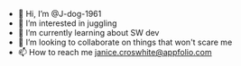 - 👋 Hi, I’m @J-dog-1961
- 👀 I’m interested in juggling
- 🌱 I’m currently learning about SW dev
- 💞️ I’m looking to collaborate on things that won't scare me
- 📫 How to reach me janice.croswhite@appfolio.com

<!---
J-dog-1961/J-dog-1961 is a ✨ special ✨ repository because its `README.md` (this file) appears on your GitHub profile.
You can click the Preview link to take a look at your changes.
--->
